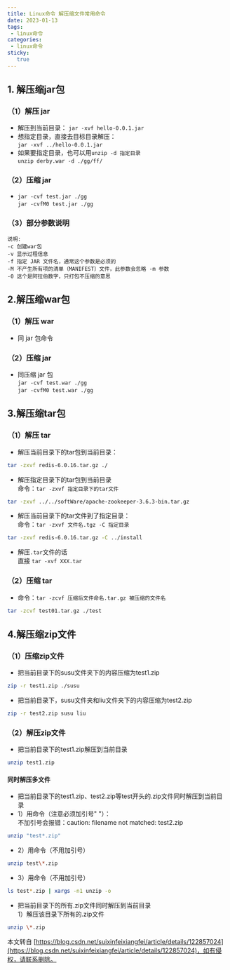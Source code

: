 ```yaml
---
title: Linux命令 解压缩文件常用命令
date: 2023-01-13
tags:
 - linux命令
categories: 
 - linux命令
sticky: 
   true
---
```


 

## 1\. 解压缩jar包

### （1）解压 jar

*   解压到当前目录： `jar -xvf hello-0.0.1.jar`
*   想指定目录，直接去目标目录解压：  
    `jar -xvf ../hello-0.0.1.jar`
*   如果要指定目录，也可以用`unzip -d 指定目录`  
    `unzip derby.war -d ./gg/ff/`

### （2）压缩 jar

*   `jar -cvf test.jar ./gg`  
    `jar -cvfM0 test.jar ./gg`

### （3）部分参数说明

```
说明:
-c 创建war包
-v 显示过程信息
-f 指定 JAR 文件名，通常这个参数是必须的
-M 不产生所有项的清单（MANIFEST〕文件，此参数会忽略 -m 参数
-0 这个是阿拉伯数字，只打包不压缩的意思

```

## 2.解压缩war包

### （1）解压 war

*   同 jar 包命令

### （2）压缩 jar

*   同压缩 jar 包  
    `jar -cvf test.war ./gg`  
    `jar -cvfM0 test.war ./gg`

3.解压缩tar包
------------------------------------------------------------------------------

### （1）解压 tar

*   解压当前目录下的tar包到当前目录：

```sh
tar -zxvf redis-6.0.16.tar.gz ./
```

*   解压指定目录下的tar包到当前目录  
    命令：`tar -zxvf 指定目录下的tar文件`

```sh
tar -zxvf ../../softWare/apache-zookeeper-3.6.3-bin.tar.gz
```

*   解压当前目录下的tar文件到了指定目录：  
    命令：`tar -zxvf 文件名.tgz -C 指定目录`

```sh
tar -zxvf redis-6.0.16.tar.gz -C ../install
```

*   解压`.tar`文件的话  
    直接 `tar -xvf XXX.tar`

### （2）压缩 tar

*   命令：`tar -zcvf 压缩后文件命名.tar.gz 被压缩的文件名`

```sh
tar -zcvf test01.tar.gz ./test
```

4.解压缩zip文件
-------------------------------------------------------------------------------

### （1）压缩zip文件

*   把当前目录下的susu文件夹下的内容压缩为test1.zip

```sh
zip -r test1.zip ./susu
```

*   把当前目录下，susu文件夹和liu文件夹下的内容压缩为test2.zip

```sh
zip -r test2.zip susu liu
```

### （2）解压zip文件

*   把当前目录下的test1.zip解压到当前目录

```sh
unzip test1.zip
```

#### 同时解压多文件

*   把当前目录下的test1.zip、test2.zip等test开头的.zip文件同时解压到当前目录
*   1）用命令（注意必须加引号" "）：  
    不加引号会报错：caution: filename not matched: test2.zip

```sh
unzip "test*.zip"
```

*   2）用命令（不用加引号）

```sh
unzip test\*.zip
```

*   3）用命令（不用加引号）

```sh
ls test*.zip | xargs -n1 unzip -o
```

*   把当前目录下的所有.zip文件同时解压到当前目录  
    1）解压该目录下所有的.zip文件

```sh
unzip \*.zip
```

 

  

本文转自 [https://blog.csdn.net/suixinfeixiangfei/article/details/122857024](https://blog.csdn.net/suixinfeixiangfei/article/details/122857024)，如有侵权，请联系删除。
